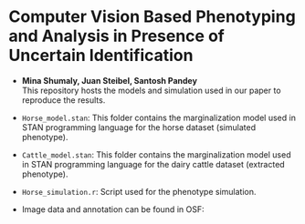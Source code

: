 # Computer Vision Based Phenotyping and Analysis in Presence of Uncertain Identification
- **Mina Shumaly, Juan Steibel, Santosh Pandey** <br>
This repository hosts the models and simulation used in our paper to reproduce the results.

- `Horse_model.stan`: This folder contains the marginalization model used in STAN programming language for the horse dataset (simulated phenotype).
- `Cattle_model.stan`: This folder contains the marginalization model used in STAN programming language for the dairy cattle dataset (extracted phenotype).
- `Horse_simulation.r`: Script used for the phenotype simulation.

- Image data and annotation can be found in OSF: 
